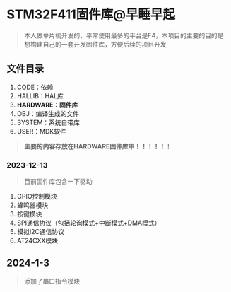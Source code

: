 #  STM32F411固件库@早睡早起

> 本人做单片机开发的，平常使用最多的平台是F4，本项目的主要的目的是想构建自己的一套开发固件库，方便后续的项目开发

## 文件目录

1. CODE：依赖
2. HALLIB：HAL库
3. **HARDWARE：固件库**
4. OBJ：编译生成的文件
5. SYSTEM：系统自带库
6. USER：MDK软件

> **主要的内容存放在HARDWARE固件库中！！！！！**！

###  2023-12-13

> 目前固件库包含一下驱动

1. GPIO控制模块
2. 蜂鸣器模块
3. 按键模块
4. SPI通信协议（包括轮询模式+中断模式+DMA模式）
5. 模拟I2C通信协议
6. AT24CXX模块

## 2024-1-3

> 添加了串口指令模块


